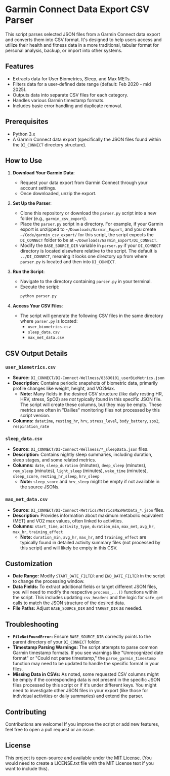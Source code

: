 # Garmin Connect Data Export CSV Parser

This script parses selected JSON files from a Garmin Connect data export and converts them into CSV format. It's designed to help users access and utilize their health and fitness data in a more traditional, tabular format for personal analysis, backup, or import into other systems.

## Features

*   Extracts data for User Biometrics, Sleep, and Max METs.
*   Filters data for a user-defined date range (default: Feb 2020 - mid 2025).
*   Outputs data into separate CSV files for each category.
*   Handles various Garmin timestamp formats.
*   Includes basic error handling and duplicate removal.

## Prerequisites

*   Python 3.x
*   A Garmin Connect data export (specifically the JSON files found within the `DI_CONNECT` directory structure).

## How to Use

1.  **Download Your Garmin Data**:
    *   Request your data export from Garmin Connect through your account settings.
    *   Once downloaded, unzip the export.

2.  **Set Up the Parser**:
    *   Clone this repository or download the `parser.py` script into a new folder (e.g., `garmin_csv_export`).
    *   Place the `parser.py` script in a directory. For example, if your Garmin export is unzipped to `~/Downloads/Garmin_Export`, and you create `~/Code/garmin_csv_export/` for this script, the script expects the `DI_CONNECT` folder to be at `~/Downloads/Garmin_Export/DI_CONNECT`.
    *   Modify the `BASE_SOURCE_DIR` variable in `parser.py` if your `DI_CONNECT` directory is located elsewhere relative to the script. The default is `../DI_CONNECT`, meaning it looks one directory up from where `parser.py` is located and then into `DI_CONNECT`.

3.  **Run the Script**:
    *   Navigate to the directory containing `parser.py` in your terminal.
    *   Execute the script:
        ```bash
        python parser.py
        ```

4.  **Access Your CSV Files**:
    *   The script will generate the following CSV files in the same directory where `parser.py` is located:
        *   `user_biometrics.csv`
        *   `sleep_data.csv`
        *   `max_met_data.csv`

## CSV Output Details

### `user_biometrics.csv`
*   **Source:** `DI_CONNECT/DI-Connect-Wellness/83630101_userBioMetrics.json`
*   **Description:** Contains periodic snapshots of biometric data, primarily profile changes like weight, height, and VO2Max. 
    *   **Note:** Many fields in the desired CSV structure (like daily resting HR, HRV, stress, SpO2) are *not* typically found in this specific JSON file. The script will create these columns, but they may be empty. These metrics are often in "Dailies" monitoring files not processed by this script version.
*   **Columns:** `datetime`, `resting_hr`, `hrv`, `stress_level`, `body_battery`, `spo2`, `respiration_rate`

### `sleep_data.csv`
*   **Source:** `DI_CONNECT/DI-Connect-Wellness/*_sleepData.json` files.
*   **Description:** Contains nightly sleep summaries, including duration, sleep stages, and some related metrics.
*   **Columns:** `date`, `sleep_duration` (minutes), `deep_sleep` (minutes), `rem_sleep` (minutes), `light_sleep` (minutes), `wake_time` (minutes), `sleep_score`, `resting_hr_sleep`, `hrv_sleep`
    *   **Note:** `sleep_score` and `hrv_sleep` might be empty if not available in the source JSONs.

### `max_met_data.csv`
*   **Source:** `DI_CONNECT/DI-Connect-Metrics/MetricsMaxMetData_*.json` files.
*   **Description:** Provides information about maximum metabolic equivalent (MET) and VO2 max values, often linked to activities.
*   **Columns:** `start_time`, `activity_type`, `duration_min`, `max_met`, `avg_hr`, `max_hr`, `training_effect`
    *   **Note:** `duration_min`, `avg_hr`, `max_hr`, and `training_effect` are typically found in detailed activity summary files (not processed by this script) and will likely be empty in this CSV.

## Customization

*   **Date Range:** Modify `START_DATE_FILTER` and `END_DATE_FILTER` in the script to change the processing window.
*   **Data Fields:** To extract additional fields or target different JSON files, you will need to modify the respective `process_...()` functions within the script. This includes updating `csv_headers` and the logic for `safe_get` calls to match the JSON structure of the desired data.
*   **File Paths:** Adjust `BASE_SOURCE_DIR` and `TARGET_DIR` as needed.

## Troubleshooting

*   **`FileNotFoundError`:** Ensure `BASE_SOURCE_DIR` correctly points to the parent directory of your `DI_CONNECT` folder.
*   **Timestamp Parsing Warnings:** The script attempts to parse common Garmin timestamp formats. If you see warnings like "Unrecognized date format" or "Could not parse timestamp," the `parse_garmin_timestamp` function may need to be updated to handle the specific format in your files.
*   **Missing Data in CSVs:** As noted, some requested CSV columns might be empty if the corresponding data is not present in the specific JSON files processed by this script or if it's under different keys. You might need to investigate other JSON files in your export (like those for individual activities or daily summaries) and extend the parser.

## Contributing

Contributions are welcome! If you improve the script or add new features, feel free to open a pull request or an issue.

## License

This project is open-source and available under the [MIT License](LICENSE.txt). (You would need to create a LICENSE.txt file with the MIT License text if you want to include this). 